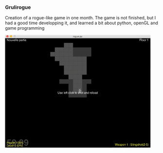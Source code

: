 ### Grulirogue

Creation of a rogue-like game in one month.
The game is not finished, but I had a good time developping it, and learned a bit about python, openGL and game programming

![Alt Text](https://github.com/d-theo/Grulirogue/blob/master/screens/game.gif)
